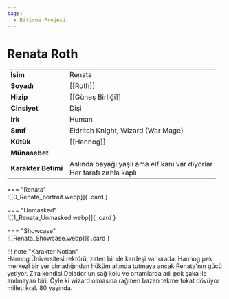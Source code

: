 ```yaml
---
tags:
  - Bitirme Projesi
---  
```

# Renata Roth  
  
<div class="grid" markdown>  
  
|  |  |  
|---|---|  
| **İsim** | Renata |  
| **Soyadı** | [[Roth]] |  
| **Hizip** | [[Güneş Birliği]] |  
| **Cinsiyet** | Dişi |  
| **Irk** | Human |  
| **Sınıf** | Eldritch Knight, Wizard (War Mage) |  
| **Kütük** | [[Hannog]] |  
| **Münasebet** |  |  
| **Karakter Betimi** | Aslında bayağı yaşlı ama elf kanı var diyorlar<br>Her tarafı zırhla kaplı |  
  
  
=== "Renata"  
	![[0_Renata_portrait.webp]]{ .card }  
  
=== "Unmasked"  
	![[1_Renata_Unmasked.webp]]{ .card }  
  
=== "Showcase"  
	![[Renata_Showcase.webp]]{ .card }  
  
</div>  
  
!!! note "Karakter Notları"  
	Hannog Üniversitesi rektörü, zaten bir de kardeşi var orada. Hannog pek merkezî bir yer olmadığından hüküm altında tutmaya ancak Renata'nın gücü yetiyor. Zira kendisi Delador'un sağ kolu ve ortamlarda adı pek şaka ile anılmayan biri. Öyle ki wizard olmasına rağmen bazen tekme tokat dövüyor milleti kral. 80 yaşında.   